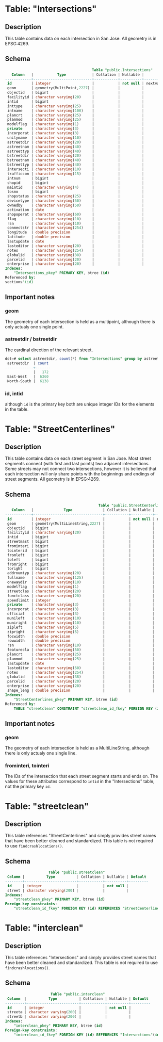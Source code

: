 # Table: "Intersections"

## Description
This table contains data on each intersection in San Jose. All geometry is in EPSG:4269.

## Schema

```sql
                                        Table "public.Intersections"
   Column   |           Type            | Collation | Nullable |                   Default                   
------------+---------------------------+-----------+----------+---------------------------------------------
 id         | integer                   |           | not null | nextval('"Intersections_id_seq"'::regclass)
 geom       | geometry(MultiPoint,2227) |           |          | 
 objectid   | bigint                    |           |          | 
 facilityid | character varying(20)     |           |          | 
 intid      | bigint                    |           |          | 
 inttype    | character varying(25)     |           |          | 
 intname    | character varying(100)    |           |          | 
 plancrt    | character varying(25)     |           |          | 
 planmod    | character varying(25)     |           |          | 
 modelflag  | character varying(1)      |           |          | 
 private    | character varying(3)      |           |          | 
 incorporat | character varying(3)      |           |          | 
 unityname  | character varying(10)     |           |          | 
 astreetdir | character varying(20)     |           |          | 
 astreetnam | character varying(40)     |           |          | 
 astreettyp | character varying(40)     |           |          | 
 bstreetdir | character varying(20)     |           |          | 
 bstreetnam | character varying(40)     |           |          | 
 bstreettyp | character varying(40)     |           |          | 
 intersecti | character varying(10)     |           |          | 
 trafficcon | character varying(15)     |           |          | 
 intnum     | bigint                    |           |          | 
 shopid     | bigint                    |           |          | 
 maintid    | character varying(4)      |           |          | 
 losno      | bigint                    |           |          | 
 shopstatus | character varying(25)     |           |          | 
 devicetype | character varying(50)     |           |          | 
 ownedby    | character varying(50)     |           |          | 
 activation | date                      |           |          | 
 shopoperat | character varying(60)     |           |          | 
 flag       | character varying(10)     |           |          | 
 rsn        | character varying(10)     |           |          | 
 connectstr | character varying(254)    |           |          | 
 longitude  | double precision          |           |          | 
 latitude   | double precision          |           |          | 
 lastupdate | date                      |           |          | 
 lasteditor | character varying(20)     |           |          | 
 notes      | character varying(254)    |           |          | 
 globalid   | character varying(38)     |           |          | 
 parcelid   | character varying(20)     |           |          | 
 enterprise | character varying(20)     |           |          | 
Indexes:
    "Intersections_pkey" PRIMARY KEY, btree (id)
Referenced by:
sections"(id)
```
## Important notes

### geom
The geometry of each intersection is held as a multipoint, although there is only actualy one single point.

### astreetdir / bstreetdir
The cardinal direction of the relevant street.
```sql
dot=# select astreetdir, count(*) from "Intersections" group by astreetdir;
 astreetdir  | count 
-------------+-------
             |   172
 East-West   |  6360
 North-South |  6138
```

### id, intid
although `id` is the primary key both are unique integer IDs for the elements in the table.

# Table: "StreetCenterlines"

## Description
This table contains data on each street segment in San Jose. Most street segments connect (with first and last points) two adjacent intersections. Some streets may not connect two intersections, however it is believed that each intersection will only share points with the beginnings and endings of street segments. All geometry is in EPSG:4269.

## Schema
```sql
                                           Table "public.StreetCenterlines"
   Column   |              Type              | Collation | Nullable |                     Default                     
------------+--------------------------------+-----------+----------+-------------------------------------------------
 id         | integer                        |           | not null | nextval('"StreetCenterlines_id_seq"'::regclass)
 geom       | geometry(MultiLineString,2227) |           |          | 
 objectid   | bigint                         |           |          | 
 facilityid | character varying(20)          |           |          | 
 intid      | bigint                         |           |          | 
 streetmast | bigint                         |           |          | 
 frominteri | bigint                         |           |          | 
 tointerid  | bigint                         |           |          | 
 fromleft   | bigint                         |           |          | 
 toleft     | bigint                         |           |          | 
 fromright  | bigint                         |           |          | 
 toright    | bigint                         |           |          | 
 addrnumtyp | character varying(20)          |           |          | 
 fullname   | character varying(125)         |           |          | 
 onewaydir  | character varying(10)          |           |          | 
 modelflag  | character varying(1)           |           |          | 
 streetclas | character varying(20)          |           |          | 
 functclass | character varying(20)          |           |          | 
 speedlimit | integer                        |           |          | 
 private    | character varying(3)           |           |          | 
 incorporat | character varying(3)           |           |          | 
 official   | character varying(3)           |           |          | 
 munileft   | character varying(10)          |           |          | 
 muniright  | character varying(10)          |           |          | 
 zipleft    | character varying(5)           |           |          | 
 zipright   | character varying(5)           |           |          | 
 focwidth   | double precision               |           |          | 
 rowwidth   | double precision               |           |          | 
 rsn        | character varying(10)          |           |          | 
 featurecla | character varying(50)          |           |          | 
 plancrt    | character varying(25)          |           |          | 
 planmod    | character varying(25)          |           |          | 
 lastupdate | date                           |           |          | 
 lasteditor | character varying(50)          |           |          | 
 notes      | character varying(254)         |           |          | 
 globalid   | character varying(38)          |           |          | 
 parcelid   | character varying(20)          |           |          | 
 enterprise | character varying(20)          |           |          | 
 shape_leng | double precision               |           |          | 
Indexes:
    "StreetCenterlines_pkey" PRIMARY KEY, btree (id)
Referenced by:
    TABLE "streetclean" CONSTRAINT "streetclean_id_fkey" FOREIGN KEY (id) REFERENCES "StreetCenterlines"(id)
```

## Important notes

### geom
The geometry of each intersection is held as a MultiLineString, although there is only actualy one single line.

### frominteri, tointeri
The IDs of the intersection that each street segment starts and ends on. The values for these attributes correspond to `intid` in the "Intersections" table, not the primary key `id`.

# Table: "streetclean"

## Description
This table references "StreetCenterlines" and simply provides street names that have been better cleaned and standardized. This table is not required to use `findcrashlocations()`.

## Schema
```sql
                    Table "public.streetclean"
 Column |          Type          | Collation | Nullable | Default 
--------+------------------------+-----------+----------+---------
 id     | integer                |           | not null | 
 street | character varying(200) |           |          | 
Indexes:
    "streetclean_pkey" PRIMARY KEY, btree (id)
Foreign-key constraints:
    "streetclean_id_fkey" FOREIGN KEY (id) REFERENCES "StreetCenterlines"(id)
```

# Table: "interclean"

## Description
This table references "Intersections" and simply provides street names that have been better cleaned and standardized. This table is not required to use `findcrashlocations()`.

## Schema
```sql
                     Table "public.interclean"
 Column  |          Type          | Collation | Nullable | Default 
---------+------------------------+-----------+----------+---------
 id      | integer                |           | not null | 
 streeta | character varying(200) |           |          | 
 streetb | character varying(200) |           |          | 
Indexes:
    "interclean_pkey" PRIMARY KEY, btree (id)
Foreign-key constraints:
    "interclean_id_fkey" FOREIGN KEY (id) REFERENCES "Intersections"(id)
```